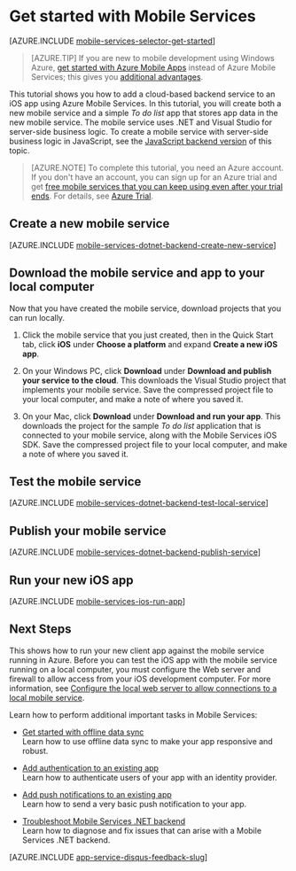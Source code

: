 <properties
	pageTitle="Get Started with Azure Mobile Services for iOS apps"
	description="Follow this tutorial to get started using Azure Mobile Services for iOS development."
	services="mobile-services"
	documentationCenter="ios"
	authors="krisragh"
	manager="dwrede"
	editor=""/>

<tags
	ms.service="mobile-services"
	ms.date="10/07/2015"
	wacn.date=""/>

# <a name="getting-started"> </a>Get started with Mobile Services

[AZURE.INCLUDE [mobile-services-selector-get-started](../includes/mobile-services-selector-get-started.md)]
&nbsp;

>[AZURE.TIP] If you are new to mobile development using Windows Azure, [get started with Azure Mobile Apps](/documentation/articles/app-service-mobile-dotnet-backend-ios-get-started-preview) instead of Azure Mobile Services; this gives you [additional advantages](/documentation/articles/app-service-mobile-value-prop-migration-from-mobile-services-preview).

This tutorial shows you how to add a cloud-based backend service to an iOS app using Azure Mobile Services. In this tutorial, you will create both a new mobile service and a simple _To do list_ app that stores app data in the new mobile service. The mobile service uses .NET and Visual Studio for server-side business logic. To create a mobile service with server-side business logic in JavaScript, see the [JavaScript backend version] of this topic.

> [AZURE.NOTE] To complete this tutorial, you need an Azure account. If you don't have an account, you can sign up for an Azure trial and get [free mobile services that you can keep using even after your trial ends](/home/features/mobile-services/#price).  For details, see [Azure Trial](/pricing/1rmb-trial/?WT.mc_id=AE564AB28&amp;returnurl=http%3A%2F%2Fazure.microsoft.com%2Fdocumentation%2Farticles%2Fmobile-services-dotnet-backend-ios-get-started%2F).

## <a name="create-new-service"> </a>Create a new mobile service

[AZURE.INCLUDE [mobile-services-dotnet-backend-create-new-service](../includes/mobile-services-dotnet-backend-create-new-service.md)]

## Download the mobile service and app to your local computer

Now that you have created the mobile service, download projects that you can run locally.

1. Click the mobile service that you just created, then in the Quick Start tab, click **iOS** under **Choose a platform** and expand **Create a new iOS app**.

2. On your Windows PC, click **Download** under **Download and publish your service to the cloud**. This downloads the Visual Studio project that implements your mobile service. Save the compressed project file to your local computer, and make a note of where you saved it.

3. On your Mac, click **Download** under **Download and run your app**. This downloads the project for the sample _To do list_ application that is connected to your mobile service, along with the Mobile Services iOS SDK. Save the compressed project file to your local computer, and make a note of where you saved it.

## Test the mobile service

[AZURE.INCLUDE [mobile-services-dotnet-backend-test-local-service](../includes/mobile-services-dotnet-backend-test-local-service.md)]

## Publish your mobile service

[AZURE.INCLUDE [mobile-services-dotnet-backend-publish-service](../includes/mobile-services-dotnet-backend-publish-service.md)]


## Run your new iOS app

[AZURE.INCLUDE [mobile-services-ios-run-app](../includes/mobile-services-ios-run-app.md)]


## <a name="next-steps"> </a>Next Steps

This shows how to run your new client app against the mobile service running in Azure. Before you can test the iOS app with the mobile service running on a local computer, you must configure the Web server and firewall to allow access from your iOS development computer. For more information, see [Configure the local web server to allow connections to a local mobile service](/documentation/articles/mobile-services-dotnet-backend-how-to-configure-iis-express).

Learn how to perform additional important tasks in Mobile Services:

* [Get started with offline data sync]
  <br/>Learn how to use offline data sync to make your app responsive and robust.

* [Add authentication to an existing app]
  <br/>Learn how to authenticate users of your app with an identity provider.

* [Add push notifications to an existing app]
  <br/>Learn how to send a very basic push notification to your app.

* [Troubleshoot Mobile Services .NET backend]
  <br/> Learn how to diagnose and fix issues that can arise with a Mobile Services .NET backend.

[AZURE.INCLUDE [app-service-disqus-feedback-slug](../includes/app-service-disqus-feedback-slug.md)]

<!-- Anchors. -->
[Getting started with Mobile Services]:#getting-started
[Create a new mobile service]:#create-new-service
[Define the mobile service instance]:#define-mobile-service-instance
[Next Steps]:#next-steps

<!-- Images. -->
[0]: ./media/mobile-services-dotnet-backend-ios-get-started/mobile-quickstart-completed-ios.png
[1]: ./media/mobile-services-dotnet-backend-ios-get-started/mobile-quickstart-steps-vs.png

[6]: ./media/mobile-services-dotnet-backend-ios-get-started/mobile-portal-quickstart-ios.png
[7]: ./media/mobile-services-dotnet-backend-ios-get-started/mobile-quickstart-steps-ios.png
[8]: ./media/mobile-services-dotnet-backend-ios-get-started/mobile-xcode-project.png

[10]: ./media/mobile-services-dotnet-backend-ios-get-started/mobile-quickstart-startup-ios.png
[11]: ./media/mobile-services-dotnet-backend-ios-get-started/mobile-data-tab.png
[12]: ./media/mobile-services-dotnet-backend-ios-get-started/mobile-data-browse.png


<!-- URLs. -->
[Get started with offline data sync]: /documentation/articles/mobile-services-ios-get-started-offline-data
[Add authentication to an existing app]: /documentation/articles/mobile-services-dotnet-backend-ios-get-started-users
[Add push notifications to an existing app]: /documentation/articles/mobile-services-dotnet-backend-ios-get-started-push
[Troubleshoot Mobile Services .NET backend]: /documentation/articles/mobile-services-dotnet-backend-how-to-troubleshoot
[Mobile Services iOS SDK]: https://go.microsoft.com/fwLink/p/?LinkID=266533

[Management Portal]: https://manage.windowsazure.cn/
[XCode]: https://go.microsoft.com/fwLink/p/?LinkID=266532
[JavaScript backend version]: /documentation/articles/mobile-services-ios-get-started